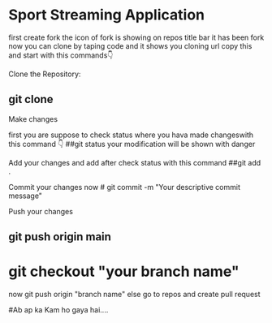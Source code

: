 # Sport Streaming Application
first create fork the icon of fork is showing on repos title bar 
it has been fork now you can clone by taping code and it shows you cloning url copy this and start with this commands👇

Clone the Repository: 
## git clone <repository-url>
Make changes 

first you are suppose to check status where you hava made changeswith this command 👇
##git status
your modification will be shown with danger

Add your changes and add after check status with this command ##git add .

Commit your changes now # git commit -m "Your descriptive commit message"

Push your changes 
## git push origin main

# git checkout "your branch name"
now git push origin "branch name"
else go to repos and create pull request

#Ab ap ka Kam ho gaya hai....
